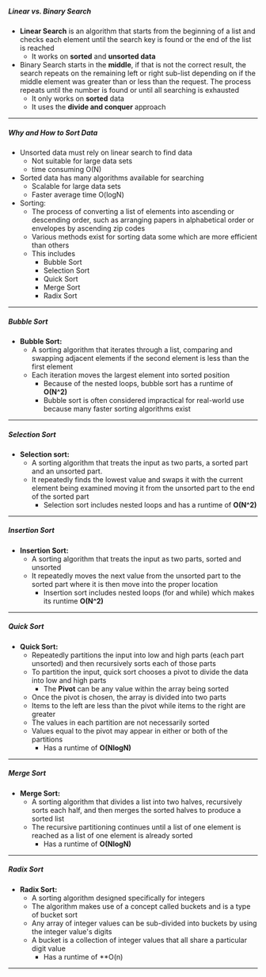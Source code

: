 ##### Linear vs. Binary Search
- **Linear Search** is an algorithm that starts from the beginning of a list and checks each element until the search key is found or the end of the list is reached
	- It works on **sorted** and **unsorted data**
- Binary Search starts in the **middle**, if that is not the correct result, the search repeats on the remaining left or right sub-list depending on if the middle element was greater than or less than the request. The process repeats until the number is found or until all searching is exhausted
	- It only works on **sorted** data
	- It uses the **divide and conquer** approach
---
##### Why and How to Sort Data
- Unsorted data must rely on linear search to find data
	- Not suitable for large data sets 
	- time consuming O(N)
- Sorted data has many algorithms available for searching
	- Scalable for large data sets
	- Faster average time O(logN)
- Sorting:
	- The process of converting a list of elements into ascending or descending order, such as arranging papers in alphabetical order or envelopes by ascending zip codes
	- Various methods exist for sorting data some which are more efficient than others
	- This includes
		- Bubble Sort
		- Selection Sort
		- Quick Sort
		- Merge Sort
		- Radix Sort
---
##### Bubble Sort
- **Bubble Sort:**
	- A sorting algorithm that iterates through a list, comparing and swapping adjacent elements if the second element is less than the first element
	- Each iteration moves the largest element into sorted position
		- Because of the nested loops, bubble sort has a runtime of **O(N^2)**
		- Bubble sort is often considered impractical for real-world use because many faster sorting algorithms exist
---
##### Selection Sort
- **Selection sort:**
	- A sorting algorithm that treats the input as two parts, a sorted part and an unsorted part.
	- It repeatedly finds the lowest value and swaps it with the current element being examined moving it from the unsorted part to the end of the sorted part
		- Selection sort includes nested loops and has a runtime of **O(N^2)**
---
##### Insertion Sort
- **Insertion Sort:**
	- A sorting algorithm that treats the input as two parts, sorted and unsorted
	- It repeatedly moves the next value from the unsorted part to the sorted part where it is then move into the proper location
		- Insertion sort includes nested loops (for and while) which makes its runtime **O(N^2)**
---
##### Quick Sort
- **Quick Sort:**
	- Repeatedly partitions the input into low and high parts (each part unsorted) and then recursively sorts each of those parts
	- To partition the input, quick sort chooses a pivot to divide the data into low and high parts
		- The **Pivot** can be any value within the array being sorted
	- Once the pivot is chosen, the array is divided into two parts
	- Items to the left are less than the pivot while items to the right are greater
	- The values in each partition are not necessarily sorted
	- Values equal to the pivot may appear in either or both of the partitions
		- Has a runtime of **O(NlogN)**
---
##### Merge Sort 
- **Merge Sort:**
	- A sorting algorithm that divides a list into two halves, recursively sorts each half, and then merges the sorted halves to produce a sorted list
	- The recursive partitioning continues until a list of one element is reached as a list of one element is already sorted
		- Has a runtime of **O(NlogN)**
---
##### Radix Sort
- **Radix Sort:**
	- A sorting algorithm designed specifically for integers
	- The algorithm makes use of a concept called buckets and is a type of bucket sort
	- Any array of integer values can be sub-divided into buckets by using the integer value's digits
	- A bucket is a collection of integer values that all share a particular digit value
		- Has a runtime of **O(n)
---